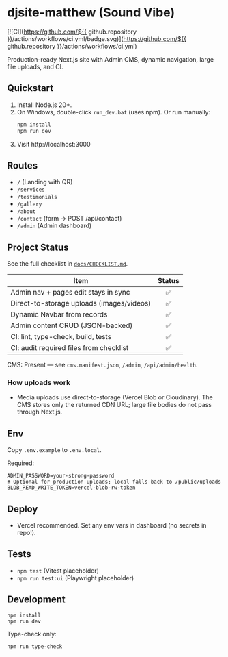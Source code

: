 # djsite-matthew (Sound Vibe)
[![CI](https://github.com/${{ github.repository }}/actions/workflows/ci.yml/badge.svg)](https://github.com/${{ github.repository }}/actions/workflows/ci.yml)

Production-ready Next.js site with Admin CMS, dynamic navigation, large file uploads, and CI.

## Quickstart
1. Install Node.js 20+.
2. On Windows, double-click `run_dev.bat` (uses npm). Or run manually:
   ```bash
   npm install
   npm run dev
   ```
3. Visit http://localhost:3000

## Routes
- `/` (Landing with QR)
- `/services`
- `/testimonials`
- `/gallery`
- `/about`
- `/contact` (form -> POST /api/contact)
- `/admin` (Admin dashboard)

## Project Status

See the full checklist in [`docs/CHECKLIST.md`](docs/CHECKLIST.md).

| Item | Status |
|------|:-----:|
| Admin nav + pages edit stays in sync | ✅ |
| Direct-to-storage uploads (images/videos) | ✅ |
| Dynamic Navbar from records | ✅ |
| Admin content CRUD (JSON-backed) | ✅ |
| CI: lint, type-check, build, tests | ✅ |
| CI: audit required files from checklist | ✅ |

CMS: Present — see `cms.manifest.json`, `/admin`, `/api/admin/health`.

### How uploads work
- Media uploads use direct-to-storage (Vercel Blob or Cloudinary). The CMS stores only the returned CDN URL; large file bodies do not pass through Next.js.

## Env
Copy `.env.example` to `.env.local`.

Required:

```
ADMIN_PASSWORD=your-strong-password
# Optional for production uploads; local falls back to /public/uploads
BLOB_READ_WRITE_TOKEN=vercel-blob-rw-token
```

## Deploy
- Vercel recommended. Set any env vars in dashboard (no secrets in repo!).

## Tests
- `npm test` (Vitest placeholder)
- `npm run test:ui` (Playwright placeholder)

## Development

```
npm install
npm run dev
```

Type-check only:

```
npm run type-check
```
